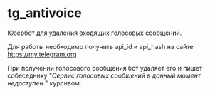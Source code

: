 # tg_antivoice
Юзербот для удаления входящих голосовых сообщений.

Для работы необходимо получить api_id и api_hash на сайте https://my.telegram.org

При получении голосового сообщения бот удаляет его и пишет собеседнику "_Сервис голосовых сообщений в данный момент недоступен._" курсивом.
